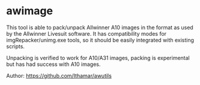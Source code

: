 awimage
=======

This tool is able to pack/unpack Allwinner A10 images in the format as used by the
Allwinner Livesuit software. It has compatibility modes for imgRepacker/unimg.exe
tools, so it should be easily integrated with existing scripts.

Unpacking is verified to work for A10/A31 images, packing is experimental but has
had success with A10 images.

Author: https://github.com/Ithamar/awutils
